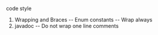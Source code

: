 

code style

1. Wrapping and Braces -- Enum constants -- Wrap always
2. javadoc -- Do not wrap one line comments

